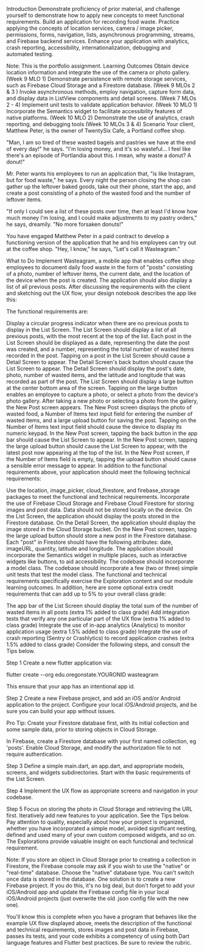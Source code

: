 Introduction
Demonstrate proficiency of prior material, and challenge yourself to demonstrate how to apply new concepts to meet functional requirements. Build an application for recording food waste. Practice applying the concepts of location services, camera / image picker, permissions, forms, navigation, lists, asynchronous programming, streams, and Firebase backend services. Enhance your application with analytics, crash reporting, accessibility, internationalization, debugging and automated testing.

Note: This is the portfolio assignment.
Learning Outcomes
Obtain device location information and integrate the use of the camera or photo gallery. (Week 9 MLO 1)
Demonstrate persistence with remote storage services, such as Firebase Cloud Storage and a Firestore database. (Week 9 MLOs 2 & 3 )
Invoke asynchronous methods, employ navigation, capture form data, and display data in ListView components and detail screens. (Week 7 MLOs 2 - 4)
Implement unit tests to validate application behavior. (Week 10 MLO 1)
Incorporate the Semantics widget to facilitate accessibility features of native platforms. (Week 10 MLO 2)
Demonstrate the use of analytics, crash reporting, and debugging tools (Week 10 MLOs 3 & 4)
Scenario
Your client, Matthew Peter, is the owner of TwentySix Cafe, a Portland coffee shop.

"Man, I am so tired of these wasted bagels and pastries we have at the end of every day!" he says. "I'm losing money, and it's so wasteful... I feel like there's an episode of Portlandia about this. I mean, why waste a donut? A donut!"

Mr. Peter wants his employees to run an application that, "is like Instagram, but for food waste," he says. Every night the person closing the shop can gather up the leftover baked goods, take out their phone, start the app, and create a post consisting of a photo of the wasted food and the number of leftover items.

"If only I could see a list of these posts over time, then at least I'd know how much money I'm losing, and I could make adjustments to my pastry orders," he says, dreamily. "No more forsaken donuts!"

You have engaged Matthew Peter in a paid contract to develop a functioning version of the application that he and his employees can try out at the coffee shop. "Hey, I know," he says, "Let's call it Wasteagram."

What to Do
Implement Wasteagram, a mobile app that enables coffee shop employees to document daily food waste in the form of "posts" consisting of a photo, number of leftover items, the current date, and the location of the device when the post is created. The application should also display a list of all previous posts. After discussing the requirements with the client and sketching out the UX flow, your design notebook describes the app like this:

The functional requirements are:

Display a circular progress indicator when there are no previous posts to display in the List Screen.
The List Screen should display a list of all previous posts, with the most recent at the top of the list.
Each post in the List Screen should be displayed as a date, representing the date the post was created, and a number, representing the total number of wasted items recorded in the post.
Tapping on a post in the List Screen should cause a Detail Screen to appear. The Detail Screen's back button should cause the List Screen to appear.
The Detail Screen should display the post's date, photo, number of wasted items, and the latitude and longitude that was recorded as part of the post.
The List Screen should display a large button at the center bottom area of the screen.
Tapping on the large button enables an employee to capture a photo, or select a photo from the device's photo gallery.
After taking a new photo or selecting a photo from the gallery, the New Post screen appears.
The New Post screen displays the photo of wasted food, a Number of Items text input field for entering the number of wasted items, and a large upload button for saving the post.
Tapping on the Number of Items text input field should cause the device to display its numeric keypad.
In the New Post screen, tapping the back button in the app bar should cause the List Screen to appear.
In the New Post screen, tapping the large upload button should cause the List Screen to appear, with the latest post now appearing at the top of the list.
In the New Post screen, if the Number of Items field is empty, tapping the upload button should cause a sensible error message to appear.
In addition to the functional requirements above, your application should meet the following technical requirements:

Use the location, image_picker, cloud_firestore, and firebase_storage packages to meet the functional and technical requirements.
Incorporate the use of Firebase Cloud Storage and Firebase Cloud Firestore for storing images and post data.
Data should not be stored locally on the device.
On the List Screen, the application should display the posts stored in the Firestore database.
On the Detail Screen, the application should display the image stored in the Cloud Storage bucket.
On the New Post screen, tapping the large upload button should store a new post in the Firestore database.
Each "post" in Firestore should have the following attributes: date, imageURL, quantity, latitude and longitude.
The application should incorporate the Semantics widget in multiple places, such as interactive widgets like buttons, to aid accessibility.
The codebase should incorporate a model class.
The codebase should incorporate a few (two or three) simple unit tests that test the model class.
The functional and technical requirements specifically exercise the Exploration content and our module learning outcomes. In addition, here are some optional extra credit requirements that can add up to 5% to your overall class grade:

The app bar of the List Screen should display the total sum of the number of wasted items in all posts (extra 1% added to class grade)
Add integration tests that verify any one particular part of the UX flow (extra 1% added to class grade)
Integrate the use of in-app analytics (Analytics) to monitor application usage (extra 1.5% added to class grade)
Integrate the use of crash reporting (Sentry or Crashlytics) to record application crashes (extra 1.5% added to class grade)
Consider the following steps, and consult the Tips below.

Step 1
Create a new flutter application via:

flutter create --org edu.oregonstate.YOURONID wasteagram

This ensure that your app has an intentional app id.

Step 2
Create a new Firebase project, and add an iOS and/or Android application to the project. Configure your local iOS/Android projects, and be sure you can build your app without issues.

Pro Tip: Create your Firestore database first, with its initial collection and some sample data, prior to storing objects in Cloud Storage.

In Firebase, create a Firestore database with your first named collection, eg 'posts'. Enable Cloud Storage, and modify the authorization file to not require authentication.

Step 3
Define a simple main.dart, an app.dart, and appropriate models, screens, and widgets subdirectories. Start with the basic requirements of the List Screen.

Step 4
Implement the UX flow as appropriate screens and navigation in your codebase.

Step 5
Focus on storing the photo in Cloud Storage and retrieving the URL first. Iteratively add new features to your application. See the Tips below. Pay attention to quality, especially about how your project is organized, whether you have incorporated a simple model, avoided significant nesting, defined and used many of your own custom composed widgets, and so on. The Explorations provide valuable insight on each functional and technical requirement.

Note: If you store an object in Cloud Storage prior to creating a collection in Firestore, the Firebase console may ask if you wish to use the "native" or "real-time" database. Choose the "native" database type. You can't switch once data is stored in the database. One solution is to create a new Firebase project. If you do this, it's no big deal, but don't forget to add your iOS/Android app and update the Firebase config file in your local iOS/Android projects (just overwrite the old .json config file with the new one).

You'll know this is complete when you have a program that behaves like the example UX flow displayed above, meets the description of the functional and technical requirements, stores images and post data in Firebase, passes its tests, and your code exhibits a competency of using both Dart language features and Flutter best practices. Be sure to review the rubric.
